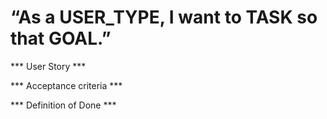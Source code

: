 # “As a USER_TYPE, I want to TASK so that GOAL.” 

*** User Story ***

*** Acceptance criteria ***

*** Definition of Done ***
